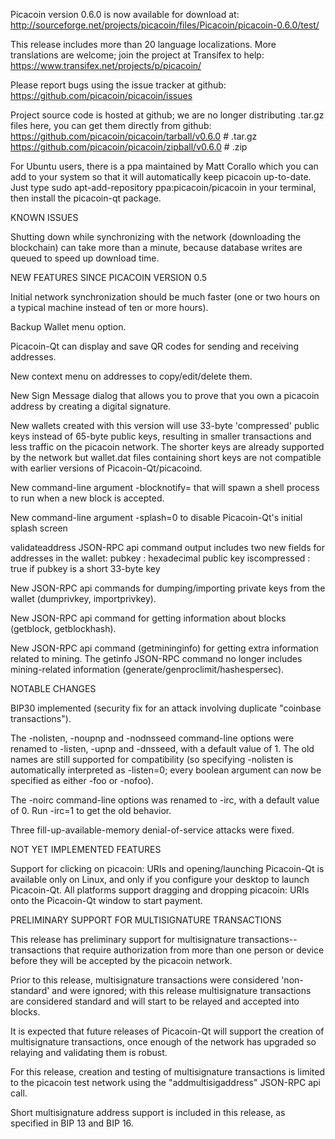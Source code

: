 Picacoin version 0.6.0 is now available for download at:
http://sourceforge.net/projects/picacoin/files/Picacoin/picacoin-0.6.0/test/

This release includes more than 20 language localizations.
More translations are welcome; join the
project at Transifex to help:
https://www.transifex.net/projects/p/picacoin/

Please report bugs using the issue tracker at github:
https://github.com/picacoin/picacoin/issues

Project source code is hosted at github; we are no longer
distributing .tar.gz files here, you can get them
directly from github:
https://github.com/picacoin/picacoin/tarball/v0.6.0  # .tar.gz
https://github.com/picacoin/picacoin/zipball/v0.6.0  # .zip

For Ubuntu users, there is a ppa maintained by Matt Corallo which
you can add to your system so that it will automatically keep
picacoin up-to-date.  Just type
sudo apt-add-repository ppa:picacoin/picacoin
in your terminal, then install the picacoin-qt package.


KNOWN ISSUES

Shutting down while synchronizing with the network
(downloading the blockchain) can take more than a minute,
because database writes are queued to speed up download
time.


NEW FEATURES SINCE PICACOIN VERSION 0.5

Initial network synchronization should be much faster
(one or two hours on a typical machine instead of ten or more
hours).

Backup Wallet menu option.

Picacoin-Qt can display and save QR codes for sending
and receiving addresses.

New context menu on addresses to copy/edit/delete them.

New Sign Message dialog that allows you to prove that you
own a picacoin address by creating a digital
signature.

New wallets created with this version will
use 33-byte 'compressed' public keys instead of
65-byte public keys, resulting in smaller
transactions and less traffic on the picacoin
network. The shorter keys are already supported
by the network but wallet.dat files containing
short keys are not compatible with earlier
versions of Picacoin-Qt/picacoind.

New command-line argument -blocknotify=<command>
that will spawn a shell process to run <command> 
when a new block is accepted.

New command-line argument -splash=0 to disable
Picacoin-Qt's initial splash screen

validateaddress JSON-RPC api command output includes
two new fields for addresses in the wallet:
pubkey : hexadecimal public key
iscompressed : true if pubkey is a short 33-byte key

New JSON-RPC api commands for dumping/importing
private keys from the wallet (dumprivkey, importprivkey).

New JSON-RPC api command for getting information about
blocks (getblock, getblockhash).

New JSON-RPC api command (getmininginfo) for getting
extra information related to mining. The getinfo
JSON-RPC command no longer includes mining-related
information (generate/genproclimit/hashespersec).



NOTABLE CHANGES

BIP30 implemented (security fix for an attack involving
duplicate "coinbase transactions").

The -nolisten, -noupnp and -nodnsseed command-line
options were renamed to -listen, -upnp and -dnsseed,
with a default value of 1. The old names are still
supported for compatibility (so specifying -nolisten
is automatically interpreted as -listen=0; every
boolean argument can now be specified as either
-foo or -nofoo).

The -noirc command-line options was renamed to
-irc, with a default value of 0. Run -irc=1 to
get the old behavior.

Three fill-up-available-memory denial-of-service
attacks were fixed.


NOT YET IMPLEMENTED FEATURES

Support for clicking on picacoin: URIs and
opening/launching Picacoin-Qt is available only on Linux,
and only if you configure your desktop to launch
Picacoin-Qt. All platforms support dragging and dropping
picacoin: URIs onto the Picacoin-Qt window to start
payment.


PRELIMINARY SUPPORT FOR MULTISIGNATURE TRANSACTIONS

This release has preliminary support for multisignature
transactions-- transactions that require authorization
from more than one person or device before they
will be accepted by the picacoin network.

Prior to this release, multisignature transactions
were considered 'non-standard' and were ignored;
with this release multisignature transactions are
considered standard and will start to be relayed
and accepted into blocks.

It is expected that future releases of Picacoin-Qt
will support the creation of multisignature transactions,
once enough of the network has upgraded so relaying
and validating them is robust.

For this release, creation and testing of multisignature
transactions is limited to the picacoin test network using
the "addmultisigaddress" JSON-RPC api call.

Short multisignature address support is included in this
release, as specified in BIP 13 and BIP 16.

